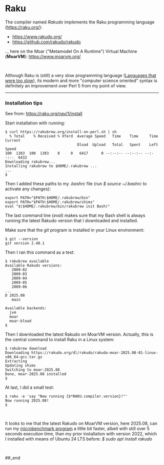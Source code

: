 # Raku

The compiler named _Rakudo_ implements the Raku programming language (https://raku.org/):

- https://www.rakudo.org/
- https://github.com/rakudo/rakudo

.., here on the Moar ("Metamodel On A Runtime") Virtual Machine (**MoarVM**): https://www.moarvm.org/

<br/>

Although Raku is (still) a very slow programming language ([Languages that were too slow](https://github.com/practicalcomputerscience/MicrobenchmarkGPHLlanguages/blob/main/30%20-%20languages%20that%20didn't%20make%20it%20to%20my%20list/README.md#languages-that-were-too-slow)), its modern and more "computer science oriented" syntax is definitely an improvement over Perl 5 from my point of view.

---

### Installation tips

See from: https://raku.org/nav/1/install

Start installation with running:

```
$ curl https://rakubrew.org/install-on-perl.sh | sh
  % Total    % Received % Xferd  Average Speed   Time    Time     Time  Current
                                 Dload  Upload   Total   Spent    Left  Speed
100  1383  100  1383    0     0   6417      0 --:--:-- --:--:-- --:--:--  6432
Downloading rakubrew...
Installing rakubrew to $HOME/.rakubrew ...
...
$
```

Then I added these paths to my _.bashrc_ file (run _$ source ~/.bashrc_ to activate any changes):

```
export PATH="$PATH:$HOME/.rakubrew/bin"
export PATH="$PATH:$HOME/.rakubrew/shims"
eval "$($HOME/.rakubrew/bin/rakubrew init Bash)"
```

The last command line (_eval_) makes sure that my Bash shell is always running the latest Rakudo version that I downloaded and installed.

Make sure that the _git_ program is installed in your Linux environment:

```
$ git --version
git version 2.48.1
```

Then I ran this command as a test:

```
$ rakubrew available
Available Rakudo versions:
   2009-02
   2009-03
   2009-04
   2009-05
   2009-06
...
D 2025.08
   main

Available backends:
  jvm
  moar
  moar-blead
$
```

Then I downloaded the latest Rakudo on MoarVM version. Actually, this is the central command to install Raku in a Linux system:

```
$ rakubrew download
Downloading https://rakudo.org/dl/rakudo/rakudo-moar-2025.08-01-linux-x86_64-gcc.tar.gz
Extracting
Updating shims
Switching to moar-2025.08
Done, moar-2025.08 installed
$
```

At last, I did a small test:

```
$ raku -e 'say "Now running {$*RAKU.compiler.version}!"'
Now running 2025.08!
$
```

<br/>

It looks to me that the latest Rakudo on MoarVM version, here 2025.08, can run my [microbenchmark program](https://github.com/practicalcomputerscience/MicrobenchmarkGPHLlanguages/blob/main/03%20-%20source%20code/01%20-%20imperative%20languages/Raku%20(Perl%206)/random_bitstring_and_flexible_password_generator.raku) a little bit faster, albeit with still over 5 seconds execution time, than my prior installation with version 2022, which I installed with means of Ubuntu 24 LTS before: _$ sudo apt install rakudo_

<br/>

##_end
